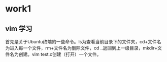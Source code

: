 # work1
## vim 学习
首先是关于Ubuntu终端的一些命令。ls为查看当前目录下的文件夹，cd+文件名为进入每一个文件，rm+文件名为删除文件，cd ..返回到上一级目录，mkdir+文件名为创建。vim test.c创建（打开）一个文件。
